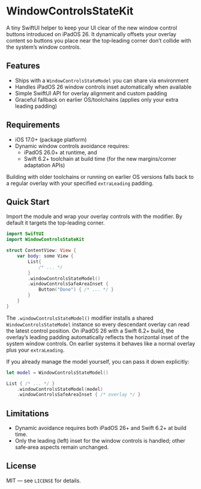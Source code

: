 # WindowControlsStateKit

A tiny SwiftUI helper to keep your UI clear of the new window control buttons introduced on iPadOS 26. It dynamically offsets your overlay content so buttons you place near the top‑leading corner don’t collide with the system’s window controls.

## Features
- Ships with a `WindowControlsStateModel` you can share via environment
- Handles iPadOS 26 window controls inset automatically when available
- Simple SwiftUI API for overlay alignment and custom padding
- Graceful fallback on earlier OS/toolchains (applies only your extra leading padding)

## Requirements
- iOS 17.0+ (package platform)
- Dynamic window controls avoidance requires:
  - iPadOS 26.0+ at runtime, and
  - Swift 6.2+ toolchain at build time (for the new margins/corner adaptation APIs)

Building with older toolchains or running on earlier OS versions falls back to a regular overlay with your specified `extraLeading` padding.

## Quick Start
Import the module and wrap your overlay controls with the modifier. By default it targets the top‑leading corner.

```swift
import SwiftUI
import WindowControlsStateKit

struct ContentView: View {
    var body: some View {
        List{
            /* ... */
        }
        .windowControlsStateModel()
        .windowControlsSafeAreaInset {
            Button("Done") { /* ... */ }
        }
    }
}
```

The `.windowControlsStateModel()` modifier installs a shared `WindowControlsStateModel` instance so every descendant overlay can read the latest control position. On iPadOS 26 with a Swift 6.2+ build, the overlay’s leading padding automatically reflects the horizontal inset of the system window controls. On earlier systems it behaves like a normal overlay plus your `extraLeading`.

If you already manage the model yourself, you can pass it down explicitly:

```swift
let model = WindowControlsStateModel()

List { /* ... */ }
    .windowControlsStateModel(model)
    .windowControlsSafeAreaInset { /* overlay */ }
```

## Limitations
- Dynamic avoidance requires both iPadOS 26+ and Swift 6.2+ at build time.
- Only the leading (left) inset for the window controls is handled; other safe‑area aspects remain unchanged.

## License
MIT — see `LICENSE` for details.
